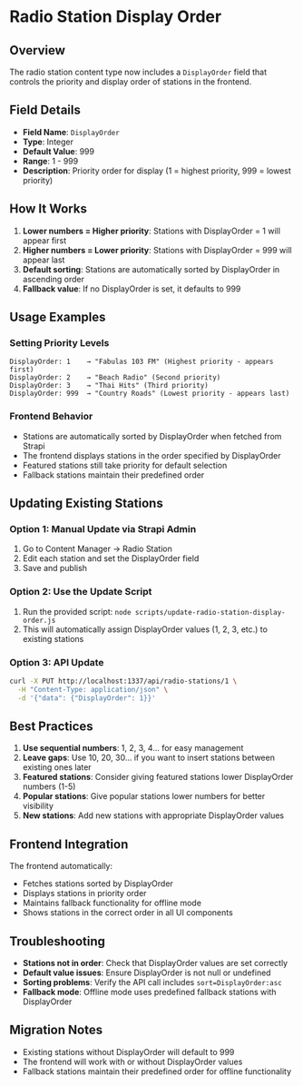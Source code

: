 # Radio Station Display Order

## Overview
The radio station content type now includes a `DisplayOrder` field that controls the priority and display order of stations in the frontend.

## Field Details
- **Field Name**: `DisplayOrder`
- **Type**: Integer
- **Default Value**: 999
- **Range**: 1 - 999
- **Description**: Priority order for display (1 = highest priority, 999 = lowest priority)

## How It Works
1. **Lower numbers = Higher priority**: Stations with DisplayOrder = 1 will appear first
2. **Higher numbers = Lower priority**: Stations with DisplayOrder = 999 will appear last
3. **Default sorting**: Stations are automatically sorted by DisplayOrder in ascending order
4. **Fallback value**: If no DisplayOrder is set, it defaults to 999

## Usage Examples

### Setting Priority Levels
```
DisplayOrder: 1    → "Fabulas 103 FM" (Highest priority - appears first)
DisplayOrder: 2    → "Beach Radio" (Second priority)
DisplayOrder: 3    → "Thai Hits" (Third priority)
DisplayOrder: 999  → "Country Roads" (Lowest priority - appears last)
```

### Frontend Behavior
- Stations are automatically sorted by DisplayOrder when fetched from Strapi
- The frontend displays stations in the order specified by DisplayOrder
- Featured stations still take priority for default selection
- Fallback stations maintain their predefined order

## Updating Existing Stations

### Option 1: Manual Update via Strapi Admin
1. Go to Content Manager → Radio Station
2. Edit each station and set the DisplayOrder field
3. Save and publish

### Option 2: Use the Update Script
1. Run the provided script: `node scripts/update-radio-station-display-order.js`
2. This will automatically assign DisplayOrder values (1, 2, 3, etc.) to existing stations

### Option 3: API Update
```bash
curl -X PUT http://localhost:1337/api/radio-stations/1 \
  -H "Content-Type: application/json" \
  -d '{"data": {"DisplayOrder": 1}}'
```

## Best Practices
1. **Use sequential numbers**: 1, 2, 3, 4... for easy management
2. **Leave gaps**: Use 10, 20, 30... if you want to insert stations between existing ones later
3. **Featured stations**: Consider giving featured stations lower DisplayOrder numbers (1-5)
4. **Popular stations**: Give popular stations lower numbers for better visibility
5. **New stations**: Add new stations with appropriate DisplayOrder values

## Frontend Integration
The frontend automatically:
- Fetches stations sorted by DisplayOrder
- Displays stations in priority order
- Maintains fallback functionality for offline mode
- Shows stations in the correct order in all UI components

## Troubleshooting
- **Stations not in order**: Check that DisplayOrder values are set correctly
- **Default value issues**: Ensure DisplayOrder is not null or undefined
- **Sorting problems**: Verify the API call includes `sort=DisplayOrder:asc`
- **Fallback mode**: Offline mode uses predefined fallback stations with DisplayOrder

## Migration Notes
- Existing stations without DisplayOrder will default to 999
- The frontend will work with or without DisplayOrder values
- Fallback stations maintain their predefined order for offline functionality

